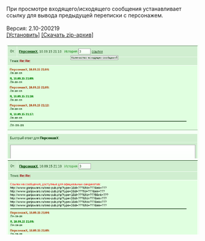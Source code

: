 При просмотре входящего/исходящего сообщения устанавливает ссылку для вывода предыдущей переписки с персонажем.
<br>
<br>
Версия: 2.10-200219
<br>
[[Установить]](https://raw.githubusercontent.com/MyRequiem/comfortablePlayingInGW/master/separatedScripts/HistorySms/historySms.user.js) [[Скачать zip-архив]](https://raw.githubusercontent.com/MyRequiem/comfortablePlayingInGW/master/separatedScripts/HistorySms/historySms.user.js.zip)
<br>
<br>
![HistorySms](https://raw.githubusercontent.com/MyRequiem/comfortablePlayingInGW/master/imgs/HistorySms/screen1.png)
<br>
![HistorySms](https://raw.githubusercontent.com/MyRequiem/comfortablePlayingInGW/master/imgs/HistorySms/screen2.png)
<br>

